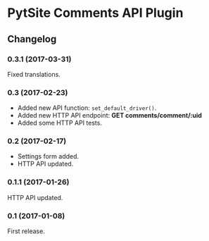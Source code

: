 # PytSite Comments API Plugin

## Changelog


### 0.3.1 (2017-03-31)
Fixed translations.


### 0.3 (2017-02-23)
- Added new API function: `set_default_driver()`.
- Added new HTTP API endpoint: **GET comments/comment/:uid**
- Added some HTTP API tests.


### 0.2 (2017-02-17)
- Settings form added.
- HTTP API updated.


### 0.1.1 (2017-01-26)
HTTP API updated.


### 0.1 (2017-01-08)
First release.
